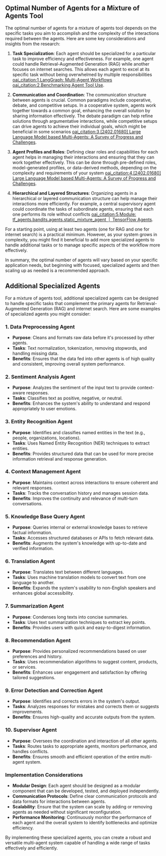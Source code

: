 ## Optimal Number of Agents for a Mixture of Agents Tool

The optimal number of agents for a mixture of agents tool depends on the specific tasks you aim to accomplish and the complexity of the interactions required between the agents. Here are some key considerations and insights from the research:

1. **Task Specialization**: Each agent should be specialized for a particular task to improve efficiency and effectiveness. For example, one agent could handle Retrieval-Augmented Generation (RAG) while another focuses on internet searches. This allows each agent to excel at its specific task without being overwhelmed by multiple responsibilities [oai_citation:1,LangGraph: Multi-Agent Workflows](https://blog.langchain.dev/langgraph-multi-agent-workflows/) [oai_citation:2,Benchmarking Agent Tool Use](https://blog.langchain.dev/benchmarking-agent-tool-use/).

2. **Communication and Coordination**: The communication structure between agents is crucial. Common paradigms include cooperative, debate, and competitive setups. In a cooperative system, agents work together towards a common goal, enhancing the overall solution by sharing information effectively. The debate paradigm can help refine solutions through argumentative interactions, while competitive setups can drive agents to achieve their individual goals, which might be beneficial in some scenarios [oai_citation:3,[2402.01680] Large Language Model based Multi-Agents: A Survey of Progress and Challenges](https://ar5iv.org/html/2402.01680v2).

3. **Agent Profiles and Roles**: Defining clear roles and capabilities for each agent helps in managing their interactions and ensuring that they can work together effectively. This can be done through pre-defined roles, model-generated profiles, or data-derived methods, depending on the complexity and requirements of your system [oai_citation:4,[2402.01680] Large Language Model based Multi-Agents: A Survey of Progress and Challenges](https://ar5iv.org/html/2402.01680v2).

4. **Hierarchical and Layered Structures**: Organizing agents in a hierarchical or layered communication structure can help manage their interactions more efficiently. For example, a central supervisory agent could coordinate the tasks of subordinate agents, ensuring that each one performs its role without conflicts [oai_citation:5,Module: tf_agents.bandits.agents.static_mixture_agent  |  TensorFlow Agents](https://www.tensorflow.org/agents/api_docs/python/tf_agents/bandits/agents/static_mixture_agent).

For a starting point, using at least two agents (one for RAG and one for internet search) is a practical minimum. However, as your system grows in complexity, you might find it beneficial to add more specialized agents to handle additional tasks or to manage specific aspects of the workflow more effectively.

In summary, the optimal number of agents will vary based on your specific application needs, but beginning with focused, specialized agents and then scaling up as needed is a recommended approach.

## Additional Specialized Agents

For a mixture of agents tool, additional specialized agents can be designed to handle specific tasks that complement the primary agents for Retrieval-Augmented Generation (RAG) and internet search. Here are some examples of specialized agents you might consider:

### 1. **Data Preprocessing Agent**
- **Purpose**: Cleans and formats raw data before it's processed by other agents.
- **Tasks**: Text normalization, tokenization, removing stopwords, and handling missing data.
- **Benefits**: Ensures that the data fed into other agents is of high quality and consistent, improving overall system performance.

### 2. **Sentiment Analysis Agent**
- **Purpose**: Analyzes the sentiment of the input text to provide context-aware responses.
- **Tasks**: Classifies text as positive, negative, or neutral.
- **Benefits**: Enhances the system's ability to understand and respond appropriately to user emotions.

### 3. **Entity Recognition Agent**
- **Purpose**: Identifies and classifies named entities in the text (e.g., people, organizations, locations).
- **Tasks**: Uses Named Entity Recognition (NER) techniques to extract entities.
- **Benefits**: Provides structured data that can be used for more precise information retrieval and response generation.

### 4. **Context Management Agent**
- **Purpose**: Maintains context across interactions to ensure coherent and relevant responses.
- **Tasks**: Tracks the conversation history and manages session data.
- **Benefits**: Improves the continuity and relevance of multi-turn conversations.

### 5. **Knowledge Base Query Agent**
- **Purpose**: Queries internal or external knowledge bases to retrieve factual information.
- **Tasks**: Accesses structured databases or APIs to fetch relevant data.
- **Benefits**: Augments the system's knowledge with up-to-date and verified information.

### 6. **Translation Agent**
- **Purpose**: Translates text between different languages.
- **Tasks**: Uses machine translation models to convert text from one language to another.
- **Benefits**: Expands the system's usability to non-English speakers and enhances global accessibility.

### 7. **Summarization Agent**
- **Purpose**: Condenses long texts into concise summaries.
- **Tasks**: Uses text summarization techniques to extract key points.
- **Benefits**: Provides users with quick and easy-to-digest information.

### 8. **Recommendation Agent**
- **Purpose**: Provides personalized recommendations based on user preferences and history.
- **Tasks**: Uses recommendation algorithms to suggest content, products, or services.
- **Benefits**: Enhances user engagement and satisfaction by offering tailored suggestions.

### 9. **Error Detection and Correction Agent**
- **Purpose**: Identifies and corrects errors in the system's output.
- **Tasks**: Analyzes responses for mistakes and corrects them or suggests improvements.
- **Benefits**: Ensures high-quality and accurate outputs from the system.

### 10. **Supervisor Agent**
- **Purpose**: Oversees the coordination and interaction of all other agents.
- **Tasks**: Routes tasks to appropriate agents, monitors performance, and handles conflicts.
- **Benefits**: Ensures smooth and efficient operation of the entire multi-agent system.

### Implementation Considerations
- **Modular Design**: Each agent should be designed as a modular component that can be developed, tested, and deployed independently.
- **Communication Protocols**: Define clear communication protocols and data formats for interactions between agents.
- **Scalability**: Ensure that the system can scale by adding or removing agents as needed without significant reconfiguration.
- **Performance Monitoring**: Continuously monitor the performance of each agent and the overall system to identify bottlenecks and optimize efficiency.

By implementing these specialized agents, you can create a robust and versatile multi-agent system capable of handling a wide range of tasks effectively and efficiently.